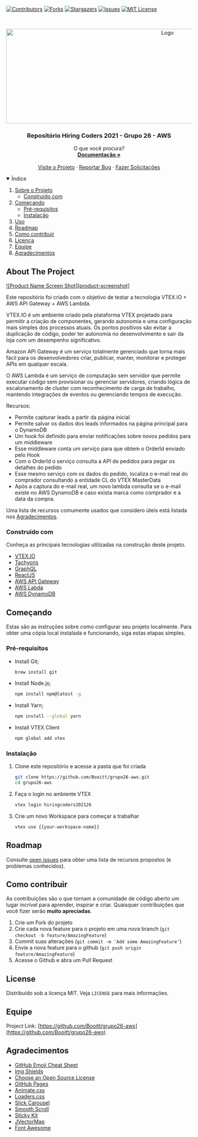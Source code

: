 <!--
*** Thanks for checking out my README file. Created from
*** Booitt/grupo26-aws
-->


<!-- PROJECT SHIELDS -->
<!--
*** I'm using markdown "reference style" links for readability.
*** Reference links are enclosed in brackets [ ] instead of parentheses ( ).
*** See the bottom of this document for the declaration of the reference variables
*** for contributors-url, forks-url, etc. This is an optional, concise syntax you may use.
*** https://www.markdownguide.org/basic-syntax/#reference-style-links
-->
[![Contributors][contributors-shield]][contributors-url]
[![Forks][forks-shield]][forks-url]
[![Stargazers][stars-shield]][stars-url]
[![Issues][issues-shield]][issues-url]
[![MIT License][license-shield]][license-url]



<!-- PROJECT LOGO -->
<br />
<p align="center">
  <a href="https://github.com/Booitt/grupo26-aws">
    <img src="https://www.pngitem.com/pimgs/m/218-2184842_amazon-web-services-academy-hd-png-download.png" alt="Logo" width="860" height="256">
  </a>

  <h3 align="center">Repositório Hiring Coders 2021  - Grupo 26 - AWS</h3>

  <p align="center">
    O que você procura?
    <br />
    <a href="https://github.com/Booitt/grupo26-aws"><strong>Documentação »</strong></a>
    <br />
    <br />
    <a href="https://hiringcoders202126.myvtex.com/">Visite o Projeto</a>
    ·
    <a href="https://github.com/Booitt/grupo26-aws/issues">Reportar Bug</a>
    ·
    <a href="https://github.com/Booitt/grupo26-aws/issues">Fazer Solicitações</a>
  </p>
</p>



<!-- TABLE OF CONTENTS -->
<details open="open">
  <summary>Índice</summary>
  <ol>
    <li>
      <a href="#about-the-project">Sobre o Projeto</a>
      <ul>
        <li><a href="#built-with">Construído com</a></li>
      </ul>
    </li>
    <li>
      <a href="#getting-started">Começando</a>
      <ul>
        <li><a href="#prerequisites">Pré-requisitos</a></li>
        <li><a href="#installation">Instalação</a></li>
      </ul>
    </li>
    <li><a href="#usage">Uso</a></li>
    <li><a href="#roadmap">Roadmap</a></li>
    <li><a href="#contributing">Como contribuir</a></li>
    <li><a href="#license">Licença</a></li>
    <li><a href="#contact">Equipe</a></li>
    <li><a href="#acknowledgements">Agradecimentos</a></li>
  </ol>
</details>



<!-- ABOUT THE PROJECT -->
## About The Project

[![Product Name Screen Shot][product-screenshot]](https://hiringcoders202126.myvtex.com/)

Este repositório foi criado com o objetivo de testar a tecnologia VTEX.IO + AWS API Gateway + AWS Lambda.

VTEX.IO é um ambiente criado pela plataforma VTEX projetado para permitir a criação de componentes, gerando autonomia e uma configuração mais simples dos processos atuais. Os pontos positivos são evitar a duplicação de código, poder ter autonomia no desenvolvimento e sair da loja com um desempenho significativo.

Amazon API Gateway é um serviço totalmente gerenciado que torna mais fácil para os desenvolvedores criar, publicar, manter, monitorar e proteger APIs em qualquer escala.

O AWS Lambda é um serviço de computação sem servidor que permite executar código sem provisionar ou gerenciar servidores, criando lógica de escalonamento de cluster com reconhecimento de carga de trabalho, mantendo integrações de eventos ou gerenciando tempos de execução.


Recursos:

* Permite capturar leads a partir da página inicial
* Permite salvar os dados dos leads informados na página principal para o DynamoDB
* Um hook foi definido para enviar notificações sobre novos pedidos para um middleware 
* Esse middleware conta um serviço para que obtem o OrderId enviado pelo Hook
* Com o OrderId o serviço consulta a API de pedidos para pegar os detalhes do pedido
* Esse mesmo serviço com os dados do pedido, localiza o e-mail real do comprador consultando a entidade CL do VTEX MasterData
* Após a captura do e-mail real, um novo lambda consulta se o e-mail existe no AWS DynamoDB e caso exista marca como comprador e a data da compra.

Uma lista de recursos comumente usados que considero úteis está listada nos <a href="#acknowledgements">Agradecimentos</a>.

### Construído com

Conheça as principais tecnologias utilizadas na construção deste projeto. 

* [VTEX.IO](https://vtex.io/)
* [Tachyons](https://tachyons.io/)
* [GraphQL](https://graphql.org/)
* [ReactJS](https://reactjs.org/)
* [AWS API Gateway](https://aws.amazon.com/pt/api-gateway/)
* [AWS Labda](https://aws.amazon.com/pt/api-gateway/)
* [AWS DynamoDB](https://aws.amazon.com/pt/dynamodb/)




<!-- GETTING STARTED -->
## Começando

Estas são as instruções sobre como configurar seu projeto localmente.
Para obter uma cópia local instalada e funcionando, siga estas etapas simples.

### Pré-requisitos

* Install Git;
  ```sh
  brew install git
  ```
  
* Install Node.js;
  ```sh
  npm install npm@latest -g
  ```
  
* Install Yarn;
  ```sh
  npm install --global yarn
  ```
  

* Install VTEX Client
  ```sh
  npm global add vtex
  ```



### Instalação

1. Clone este repositório e acesse a pasta que foi criada
   ```sh
   git clone https://github.com/Booitt/grupo26-aws.git
   cd grupo26-aws
   ```
2. Faça o login no ambiente VTEX
   ```sh
   vtex login hiringcoders202126
   ```
3. Crie um novo Workspace para começar a trabalhar
   ```sh
   vtex use {{your-workspace-name}}
   ```


<!-- ROADMAP -->
## Roadmap

Consulte [open issues](https://github.com/Booitt/grupo26-aws/issues) para obter uma lista de recursos propostos (e problemas conhecidos).



<!-- CONTRIBUTING -->
## Como contribuir

As contribuições são o que tornam a comunidade de código aberto um lugar incrível para aprender, inspirar e criar. Quaisquer contribuições que você fizer serão **muito apreciadas**.


1. Crie um Fork do projeto
2. Crie cada nova feature para o projeto em uma nova branch (`git checkout -b feature/AmazingFeature`)
3. Commit suas alterações (`git commit -m 'Add some AmazingFeature'`)
4. Envie a nova feature para o github (`git push origin feature/AmazingFeature`)
5. Acesse o Github e abra um Pull Request



<!-- LICENSE -->
## License

Distribuído sob a licença MIT. Veja `LICENSE` para mais informações.


<!-- CONTACT -->
## Equipe

Project Link: [https://github.com/Booitt/grupo26-aws](https://github.com/Booitt/grupo26-aws)




<!-- ACKNOWLEDGEMENTS -->
## Agradecimentos
* [GitHub Emoji Cheat Sheet](https://www.webpagefx.com/tools/emoji-cheat-sheet)
* [Img Shields](https://shields.io)
* [Choose an Open Source License](https://choosealicense.com)
* [GitHub Pages](https://pages.github.com)
* [Animate.css](https://daneden.github.io/animate.css)
* [Loaders.css](https://connoratherton.com/loaders)
* [Slick Carousel](https://kenwheeler.github.io/slick)
* [Smooth Scroll](https://github.com/cferdinandi/smooth-scroll)
* [Sticky Kit](http://leafo.net/sticky-kit)
* [JVectorMap](http://jvectormap.com)
* [Font Awesome](https://fontawesome.com)





<!-- MARKDOWN LINKS & IMAGES -->
<!-- https://www.markdownguide.org/basic-syntax/#reference-style-links -->
[contributors-shield]: https://img.shields.io/github/contributors/Booitt/grupo26-aws.svg?style=for-the-badge
[contributors-url]: https://github.com/Booitt/grupo26-aws/graphs/contributors
[forks-shield]: https://img.shields.io/github/forks/Booitt/grupo26-aws.svg?style=for-the-badge
[forks-url]: https://github.com/Booitt/grupo26-aws/network/members
[stars-shield]: https://img.shields.io/github/stars/Booitt/grupo26-aws.svg?style=for-the-badge
[stars-url]: https://github.com/Booitt/grupo26-aws/stargazers
[issues-shield]: https://img.shields.io/github/issues/Booitt/grupo26-aws.svg?style=for-the-badge
[issues-url]: https://github.com/Booitt/grupo26-aws.svg/issues
[license-shield]: https://img.shields.io/github/license/Booitt/grupo26-aws.svg?style=for-the-badge
[license-url]: https://github.com/Booitt/grupo26-aws/blob/master/LICENSE.txt
[linkedin-shield]: https://img.shields.io/badge/-LinkedIn-black.svg?style=for-the-badge&logo=linkedin&colorB=555